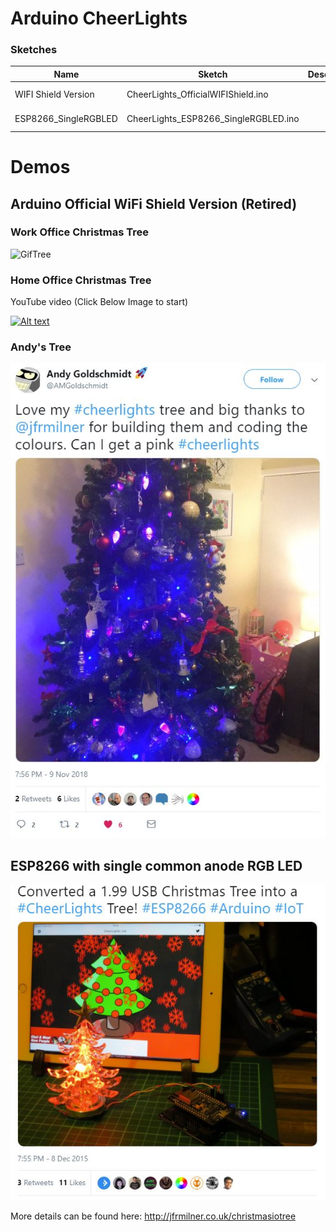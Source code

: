 # Arduino CheerLights

### Sketches
|**Name**|**Sketch**|**Description**|**Hardware**|
|---|---|---|---|
|WIFI Shield Version|CheerLights_OfficialWIFIShield.ino||https://store.arduino.cc/arduino-wifi-shield|
|ESP8266_SingleRGBLED|CheerLights_ESP8266_SingleRGBLED.ino|| 1xESP8266, 1x Common Anode RGB LED|



# Demos
## Arduino Official WiFi Shield Version (Retired)

### Work Office Christmas Tree

![GifTree](https://github.com/jfrmilner/Arduino-CheerLights/blob/master/Images/UTKG5168.gif)

### Home Office Christmas Tree
YouTube video (Click Below Image to start) 

[![Alt text](https://img.youtube.com/vi/-x0ywTV6_IY/0.jpg)](https://www.youtube.com/watch?v=-x0ywTV6_IY)

### Andy's Tree
![Tree](https://github.com/jfrmilner/Arduino-CheerLights/blob/master/Images/AMGoldschmidt_Tree2018_Tweet.jpg)

## ESP8266 with single common anode RGB LED
![Tree](https://github.com/jfrmilner/Arduino-CheerLights/blob/master/Images/ESP8266_SingleRGBLED_Tweet.JPG)


More details can be found here: http://jfrmilner.co.uk/christmasiotree
